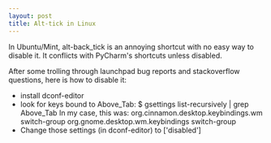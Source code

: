 ```yaml
---
layout: post
title: Alt-tick in Linux
---
```


In Ubuntu/Mint, alt-back_tick is an annoying shortcut with no easy way to disable it.
It conflicts with PyCharm's shortcuts unless disabled.

After some trolling through launchpad bug reports and stackoverflow questions,
here is how to disable it:
 - install dconf-editor
 - look for keys bound to <Alt>Above_Tab:
      $ gsettings list-recursively  | grep Above_Tab
   In my case, this was:
      org.cinnamon.desktop.keybindings.wm switch-group
      org.gnome.desktop.wm.keybindings switch-group
 - Change those settings (in dconf-editor) to ['disabled']
